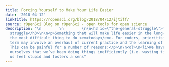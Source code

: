 ```yaml
---
title: Forcing Yourself to Make Your Life Easier
date: '2018-04-12'
linkTitle: https://ropensci.org/blog/2018/04/12/ijtiff/
source: rOpenSci Blog on rOpenSci - open tools for open science
description: "\n        \n        \n\n<h3 id=\"the-general-struggle\">The general
  struggle</h3>\n\n<p>Something that will make life easier in the long-run can be
  the most difficult thing to do <em>today</em>. For coders, prioritising the long
  term may involve an overhaul of current practice and the learning of a new skill.
  This can be painful for a number of reasons:</p>\n\n<ol>\n<li>We have to admit to
  ourselves that we’ve been doing things inefficiently (i.e. wasting time). This makes
  us feel stupid and fosters a sens"
---
```

